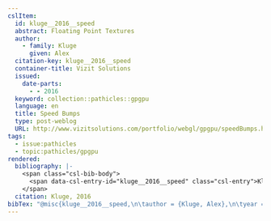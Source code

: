 ```yaml
---
cslItem:
  id: kluge__2016__speed
  abstract: Floating Point Textures
  author:
    - family: Kluge
      given: Alex
  citation-key: kluge__2016__speed
  container-title: Vizit Solutions
  issued:
    date-parts:
      - - 2016
  keyword: collection::pathicles::gpgpu
  language: en
  title: Speed Bumps
  type: post-weblog
  URL: http://www.vizitsolutions.com/portfolio/webgl/gpgpu/speedBumps.html
tags:
  - issue:pathicles
  - topic:pathicles/gpgpu
rendered:
  bibliography: |-
    <span class="csl-bib-body">
      <span data-csl-entry-id="kluge__2016__speed" class="csl-entry">Kluge, A. 2016. Speed Bumps. <i>Vizit Solutions</i>. <a href='http://www.vizitsolutions.com/portfolio/webgl/gpgpu/speedBumps.html'>http://www.vizitsolutions.com/portfolio/webgl/gpgpu/speedBumps.html</a></span>
    </span>
  citation: Kluge, 2016
bibTex: "@misc{kluge__2016__speed,\n\tauthor = {Kluge, Alex},\n\tyear = {2016},\n\ttitle = {Speed {Bumps}},\n\thowpublished = {http://www.vizitsolutions.com/portfolio/webgl/gpgpu/speedBumps.html},\n}\n\n"
---
```

